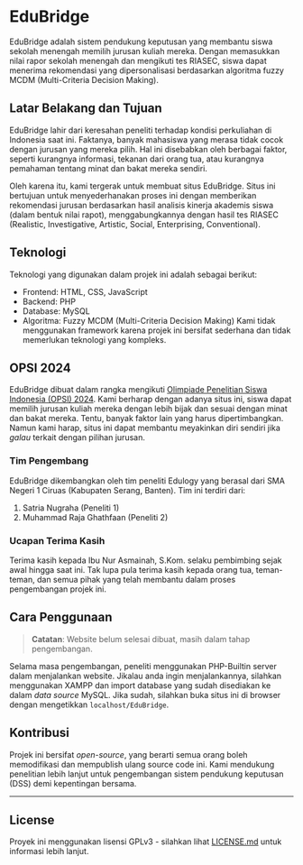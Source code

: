 # EduBridge

EduBridge adalah sistem pendukung keputusan yang membantu siswa sekolah menengah memilih jurusan kuliah mereka. Dengan
memasukkan nilai rapor sekolah menengah dan mengikuti tes RIASEC, siswa dapat menerima rekomendasi yang dipersonalisasi
berdasarkan algoritma fuzzy MCDM (Multi-Criteria Decision Making).

## Latar Belakang dan Tujuan

EduBridge lahir dari keresahan peneliti terhadap kondisi perkuliahan di Indonesia saat ini. Faktanya, banyak mahasiswa
yang merasa tidak cocok dengan jurusan yang mereka pilih. Hal ini disebabkan oleh berbagai faktor, seperti kurangnya
informasi, tekanan dari orang tua, atau kurangnya pemahaman tentang minat dan bakat mereka sendiri.

Oleh karena itu, kami tergerak untuk membuat situs EduBridge. Situs ini bertujuan untuk menyederhanakan proses ini
dengan memberikan rekomendasi jurusan berdasarkan hasil analisis kinerja akademis siswa (dalam bentuk nilai rapot),
menggabungkannya dengan hasil tes RIASEC (Realistic, Investigative, Artistic, Social, Enterprising, Conventional).

## Teknologi

Teknologi yang digunakan dalam projek ini adalah sebagai berikut:

- Frontend: HTML, CSS, JavaScript
- Backend: PHP
- Database: MySQL
- Algoritma: Fuzzy MCDM (Multi-Criteria Decision Making)
  Kami tidak menggunakan framework karena projek ini bersifat sederhana dan tidak memerlukan teknologi yang kompleks.

## OPSI 2024

EduBridge dibuat dalam rangka
mengikuti [Olimpiade Penelitian Siswa Indonesia (OPSI) 2024](https://sma.pusatprestasinasional.kemdikbud.go.id/opsi/).
Kami berharap dengan adanya situs ini, siswa dapat memilih jurusan kuliah mereka dengan lebih bijak dan sesuai dengan
minat dan bakat mereka. Tentu, banyak faktor lain yang harus dipertimbangkan. Namun kami harap, situs ini dapat membantu
meyakinkan diri sendiri jika _galau_ terkait dengan pilihan jurusan.

### Tim Pengembang

EduBridge dikembangkan oleh tim peneliti Edulogy yang berasal dari SMA Negeri 1 Ciruas (Kabupaten Serang, Banten). Tim
ini terdiri dari:

1. Satria Nugraha (Peneliti 1)
2. Muhammad Raja Ghathfaan (Peneliti 2)

### Ucapan Terima Kasih

Terima kasih kepada Ibu Nur Asmainah, S.Kom. selaku pembimbing sejak awal hingga saat ini. Tak lupa pula terima kasih
kepada orang tua, teman-teman, dan semua pihak yang telah membantu dalam proses pengembangan projek ini.

## Cara Penggunaan

> **Catatan**: Website belum selesai dibuat, masih dalam tahap pengembangan.

Selama masa pengembangan, peneliti menggunakan PHP-Builtin server dalam menjalankan website. Jikalau anda ingin
menjalankannya, silahkan menggunakan XAMPP dan import database yang sudah disediakan ke dalam *data source* MySQL. Jika
sudah, silahkan buka situs ini di browser dengan mengetikkan `localhost/EduBridge`.

## Kontribusi

Projek ini bersifat *open-source*, yang berarti semua orang boleh memodifikasi dan mempublish ulang source code ini.
Kami mendukung penelitian lebih lanjut untuk pengembangan sistem pendukung keputusan (DSS) demi kepentingan bersama.

---

## License

Proyek ini menggunakan lisensi GPLv3 - silahkan lihat [LICENSE.md](LICENSE) untuk informasi lebih lanjut.
